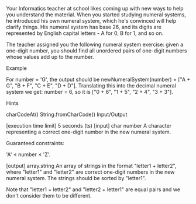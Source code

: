 Your Informatics teacher at school likes coming up with new ways to help you understand the material. When you started studying numeral systems, he introduced his own numeral system, which he's convinced will help clarify things. His numeral system has base 26, and its digits are represented by English capital letters - A for 0, B for 1, and so on.

The teacher assigned you the following numeral system exercise: given a one-digit number, you should find all unordered pairs of one-digit numbers whose values add up to the number.

Example

For number = 'G', the output should be newNumeralSystem(number) = ["A + G", "B + F", "C + E", "D + D"].
Translating this into the decimal numeral system we get: number = 6, so it is ["0 + 6", "1 + 5", "2 + 4", "3 + 3"].

Hints

charCodeAt()
String.fromCharCode()
Input/Output

[execution time limit] 5 seconds (ts)
[input] char number
A character representing a correct one-digit number in the new numeral system.

Guaranteed constraints:

'A' ≤ number ≤ 'Z'.

[output] array.string
An array of strings in the format "letter1 + letter2", where "letter1" and "letter2" are correct one-digit numbers in the new numeral system. The strings should be sorted by "letter1".

Note that "letter1 + letter2" and "letter2 + letter1" are equal pairs and we don't consider them to be different.